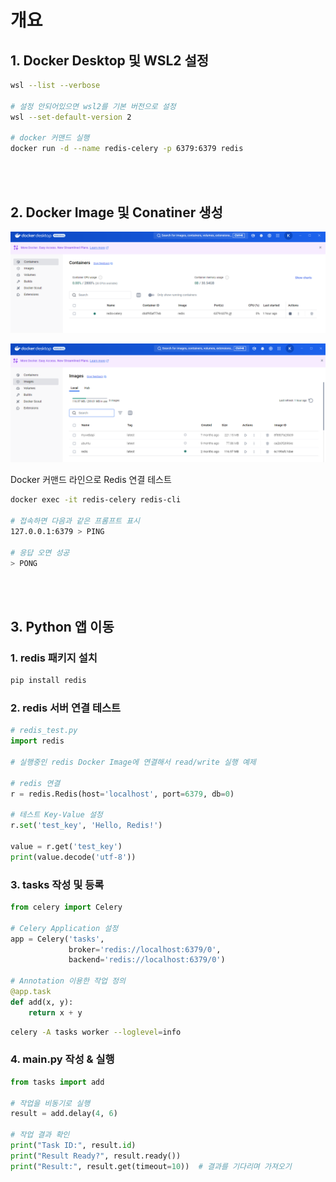 # 개요


## 1. Docker Desktop 및 WSL2 설정
```bash
wsl --list --verbose

# 설정 안되어있으면 wsl2를 기본 버전으로 설정
wsl --set-default-version 2

# docker 커맨드 실행
docker run -d --name redis-celery -p 6379:6379 redis
```
<br/><br/>

## 2. Docker Image 및 Conatiner 생성
![alt text](readmeImgs/image.png)

![alt text](readmeImgs/image-1.png)

Docker 커맨드 라인으로 Redis 연결 테스트
```bash
docker exec -it redis-celery redis-cli

# 접속하면 다음과 같은 프롬프트 표시
127.0.0.1:6379 > PING

# 응답 오면 성공
> PONG
```
<br/><br/>


## 3. Python 앱 이동

### 1. redis 패키지 설치</br>
```bash
pip install redis
```


### 2. redis 서버 연결 테스트
```python
# redis_test.py
import redis

# 실행중인 redis Docker Image에 연결해서 read/write 실행 예제

# redis 연결
r = redis.Redis(host='localhost', port=6379, db=0)

# 테스트 Key-Value 설정
r.set('test_key', 'Hello, Redis!')

value = r.get('test_key')
print(value.decode('utf-8'))
```

### 3. tasks 작성 및 등록
```python
from celery import Celery

# Celery Application 설정
app = Celery('tasks', 
             broker='redis://localhost:6379/0',
             backend='redis://localhost:6379/0')

# Annotation 이용한 작업 정의
@app.task
def add(x, y):
    return x + y
```

```bash
celery -A tasks worker --loglevel=info
```

### 4. main.py 작성 & 실행
```python
from tasks import add

# 작업을 비동기로 실행
result = add.delay(4, 6)

# 작업 결과 확인
print("Task ID:", result.id)
print("Result Ready?", result.ready())
print("Result:", result.get(timeout=10))  # 결과를 기다리며 가져오기
```